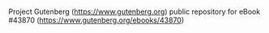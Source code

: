 Project Gutenberg (https://www.gutenberg.org) public repository for eBook #43870 (https://www.gutenberg.org/ebooks/43870)
